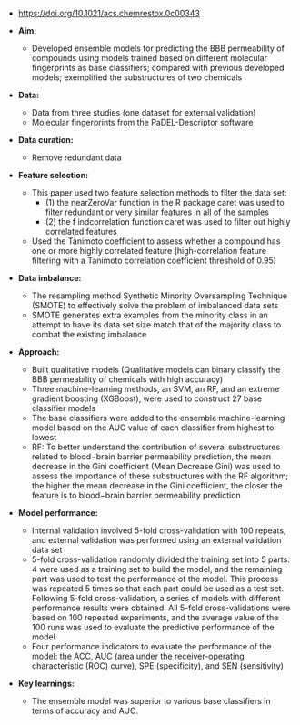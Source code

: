 * https://doi.org/10.1021/acs.chemrestox.0c00343 

* **Aim:**
  * Developed ensemble models for predicting the BBB permeability of compounds using models trained based on different molecular fingerprints as base classifiers; compared with previous developed models; exemplified the substructures of two chemicals

* **Data:** 
  * Data from three studies (one dataset for external validation)
  * Molecular fingerprints from the PaDEL-Descriptor software

* **Data curation:**
  * Remove redundant data

* **Feature selection:**
  * This paper used two feature selection methods to filter the data set: 
    * (1) the nearZeroVar function in the R package caret was used to filter redundant or very similar features in all of the samples 
    * (2) the f indcorrelation function caret was used to filter out highly correlated features
  * Used the Tanimoto coefficient to assess whether a compound has one or more highly correlated feature (high-correlation feature filtering with a Tanimoto correlation coefficient threshold of 0.95)

* **Data imbalance:**
  * The resampling method Synthetic Minority Oversampling Technique (SMOTE) to effectively solve the problem of imbalanced data sets 
  * SMOTE generates extra examples from the minority class in an attempt to have its data set size match that of the majority class to combat the existing imbalance

* **Approach:**
  * Built qualitative models (Qualitative models can binary classify the BBB permeability of chemicals with high accuracy)
  * Three machine-learning methods, an SVM, an RF, and an extreme gradient boosting (XGBoost), were used to construct 27 base classifier models
  * The base classifiers were added to the ensemble machine-learning model based on the AUC value of each classifier from highest to lowest
  * RF: To better understand the contribution of several substructures related to blood−brain barrier permeability prediction, the mean decrease in the Gini coefficient (Mean Decrease Gini) was used to assess the importance of these substructures with the RF algorithm; the higher the mean decrease in the Gini coefficient, the closer the feature is to blood−brain barrier permeability prediction

* **Model performance:**
  * Internal validation involved 5-fold cross-validation with 100 repeats, and external validation was performed using an external validation data set
  * 5-fold cross-validation randomly divided the training set into 5 parts: 4 were used as a training set to build the model, and the remaining part was used to test the performance of the model. This process was repeated 5 times so that each part could be used as a test set. Following 5-fold cross-validation, a series of models with different performance results were obtained. All 5-fold cross-validations were based on 100 repeated experiments, and the average value of the 100 runs was used to evaluate the predictive performance of the model
  * Four performance indicators to evaluate the performance of the model: the ACC, AUC (area under the receiver-operating characteristic (ROC) curve), SPE (specificity), and SEN (sensitivity)

* **Key learnings:**
  * The ensemble model was superior to various base classifiers in terms of accuracy and AUC.
